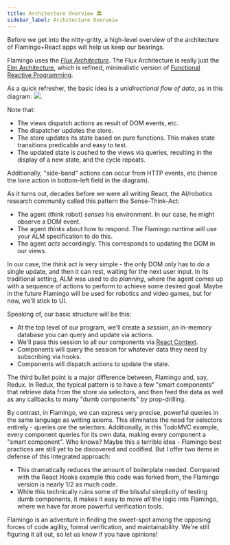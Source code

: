 ```yaml
---
title: Architecture Overview 🏛️
sidebar_label: Architecture Overveiw
---
```


Before we get into the nitty-gritty, a high-level overview of
the architecture of Flamingo+React apps will help us keep our
bearings. 

Flamingo uses the [_Flux Architecture_](https://krasimirtsonev.com/blog/article/dissection-of-flux-architecture-or-how-to-write-your-own-react).
The Flux Architecture
is really just the [Elm Architecture](https://guide.elm-lang.org/architecture/), which is refined,
minimalistic version of
[Functional Reactive Programming](https://en.wikipedia.org/wiki/Functional_reactive_programming).

As a quick refresher, the basic idea is a _unidirectional flow of data_, as in this diagram:
![](https://krasimirtsonev.com/blog/article/dissection-of-flux-architecture-or-how-to-write-your-own-react/assets/fluxiny_basic_flux_architecture.jpg).

Note that:
- The views dispatch actions as result of DOM events, etc.
- The dispatcher updates the store.
- The store updates its state based on pure functions. This makes
state transitions predicable and easy to test.
- The updated state is pushed to the views via queries, resulting in
the display of a new state, and the cycle repeats.

Additionally, "side-band" actions can occur from HTTP events, etc (hence
the lone action in bottom-left field in the diagram).

As it turns out, decades before we were all writing React, the AI/robotics
research community called this pattern the Sense-Think-Act:
- The agent (think robot) _senses_ his environment. In our case, he
might observe a DOM event.
- The agent _thinks_ about how to respond. The Flamingo runtime will
use your ALM specification to do this.
- The agent _acts_ accordingly. This corresponds to updating the DOM
in our views.

In our case, the _think_ act is very simple - the only DOM only
has to do a single update, and then it can rest, waiting for the
next user input. In its traditional setting, ALM was used to do
_planning_, where the agent comes up with a sequence of actions
to perform to achieve some desired goal. Maybe in the future
Flamingo will be used for robotics and video games, but for now,
we'll stick to UI.

Speaking of, our basic structure will be this:
- At the top level of our program, we'll create a _session_, an
in-memory database you can query and update via actions.
- We'll pass this session to all our components via [React Context](https://reactjs.org/docs/context.html).
- Components will query the session for whatever data they need by subscribing via hooks.
- Components will dispatch actions to update the state.

The third bullet point is a major difference between, Flamingo and, say, Redux. In Redux,
the typical pattern is to have a few "smart components" that retrieve data from the store
via selectors, and then feed the data as well as any callbacks to many "dumb components" by
prop-drilling.

By contrast, in Flamingo, we can express very precise, powerful queries in the same language
as writing axioms. This eliminates the need for selectors entirely - queries _are_ the selectors.
Additionally, in this TodoMVC example, every component queries for its own data, making every
component a "smart component". Who knows? Maybe this a terrible idea - Flamingo best practices
are still yet to be discovered and codified. But I offer two items in defense of this integrated
approach:
- This dramatically reduces the amount of boilerplate needed. Compared with the React Hooks
example this code was forked from, the Flamingo version is nearly 1/2 as much code.
- While this technically ruins some of the blissful simplicity of testing dumb components,
it makes it easy to move _all_ the logic into Flamingo, where we have far more powerful
verification tools.

Flamingo is an adventure in finding the sweet-spot among the opposing forces of code agility,
formal verification, and maintainability. We're still figuring it all out, so let us know
if you have opinions!
